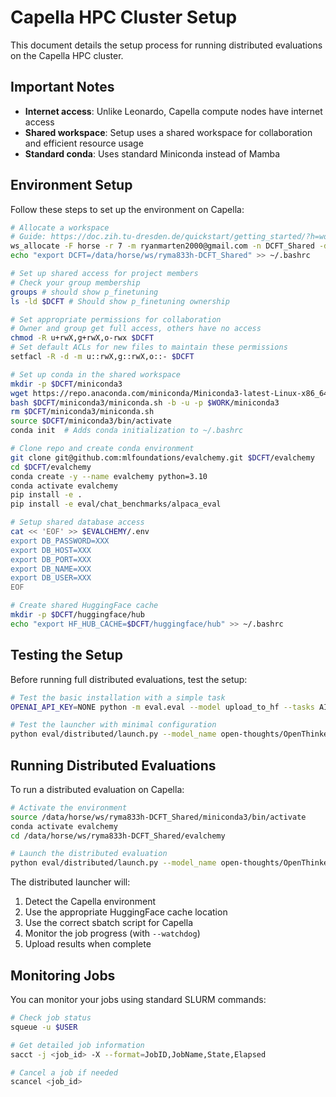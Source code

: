# Capella HPC Cluster Setup

This document details the setup process for running distributed evaluations on the Capella HPC cluster.

## Important Notes

- **Internet access**: Unlike Leonardo, Capella compute nodes have internet access
- **Shared workspace**: Setup uses a shared workspace for collaboration and efficient resource usage
- **Standard conda**: Uses standard Miniconda instead of Mamba

## Environment Setup

Follow these steps to set up the environment on Capella:

```bash
# Allocate a workspace
# Guide: https://doc.zih.tu-dresden.de/quickstart/getting_started/?h=workspaces#allocate-a-workspace
ws_allocate -F horse -r 7 -m ryanmarten2000@gmail.com -n DCFT_Shared -d 100
echo "export DCFT=/data/horse/ws/ryma833h-DCFT_Shared" >> ~/.bashrc

# Set up shared access for project members
# Check your group membership
groups # should show p_finetuning
ls -ld $DCFT # Should show p_finetuning ownership

# Set appropriate permissions for collaboration
# Owner and group get full access, others have no access
chmod -R u+rwX,g+rwX,o-rwx $DCFT
# Set default ACLs for new files to maintain these permissions
setfacl -R -d -m u::rwX,g::rwX,o::- $DCFT

# Set up conda in the shared workspace
mkdir -p $DCFT/miniconda3
wget https://repo.anaconda.com/miniconda/Miniconda3-latest-Linux-x86_64.sh -O $DCFT/miniconda3/miniconda.sh
bash $DCFT/miniconda3/miniconda.sh -b -u -p $WORK/miniconda3
rm $DCFT/miniconda3/miniconda.sh
source $DCFT/miniconda3/bin/activate
conda init  # Adds conda initialization to ~/.bashrc

# Clone repo and create conda environment
git clone git@github.com:mlfoundations/evalchemy.git $DCFT/evalchemy
cd $DCFT/evalchemy
conda create -y --name evalchemy python=3.10
conda activate evalchemy
pip install -e .
pip install -e eval/chat_benchmarks/alpaca_eval

# Setup shared database access
cat << 'EOF' >> $EVALCHEMY/.env
export DB_PASSWORD=XXX
export DB_HOST=XXX
export DB_PORT=XXX
export DB_NAME=XXX
export DB_USER=XXX
EOF

# Create shared HuggingFace cache
mkdir -p $DCFT/huggingface/hub
echo "export HF_HUB_CACHE=$DCFT/huggingface/hub" >> ~/.bashrc
```

## Testing the Setup

Before running full distributed evaluations, test the setup:

```bash
# Test the basic installation with a simple task
OPENAI_API_KEY=NONE python -m eval.eval --model upload_to_hf --tasks AIME25 --model_args repo_id=mlfoundations-dev/AIME25_evalchemy

# Test the launcher with minimal configuration
python eval/distributed/launch.py --model_name open-thoughts/OpenThinker-7B --tasks AIME24 --num_shards 1 --watchdog
```

## Running Distributed Evaluations

To run a distributed evaluation on Capella:

```bash
# Activate the environment
source /data/horse/ws/ryma833h-DCFT_Shared/miniconda3/bin/activate
conda activate evalchemy
cd /data/horse/ws/ryma833h-DCFT_Shared/evalchemy

# Launch the distributed evaluation
python eval/distributed/launch.py --model_name open-thoughts/OpenThinker-7B --tasks LiveCodeBench,AIME24,AIME25,AMC23,GPQADiamond,MATH500 --num_shards 8 --max-job-duration 2 --watchdog
```

The distributed launcher will:
1. Detect the Capella environment
2. Use the appropriate HuggingFace cache location
3. Use the correct sbatch script for Capella
4. Monitor the job progress (with `--watchdog`)
5. Upload results when complete

## Monitoring Jobs

You can monitor your jobs using standard SLURM commands:

```bash
# Check job status
squeue -u $USER

# Get detailed job information
sacct -j <job_id> -X --format=JobID,JobName,State,Elapsed

# Cancel a job if needed
scancel <job_id>
```